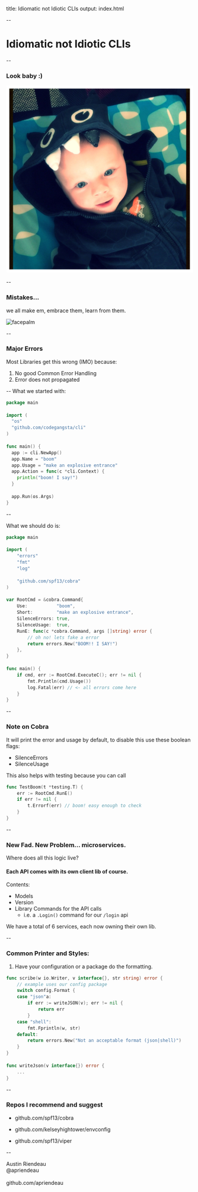 title: Idiomatic not Idiotic CLIs
output: index.html

--

# Idiomatic not Idiotic CLIs

--

### Look baby :)

![hayden](img/thumb_IMG_0187_1024.jpg)

--

### Mistakes...

we all make em, embrace them, learn from them.

![facepalm](https://media.giphy.com/media/p60L4kNY1szqU/giphy.gif)

--

### Major Errors

Most Libraries get this wrong (IMO) because:

1. No good Common Error Handling
2. Error does not propagated

--
What we started with:

```go
package main

import (
  "os"
  "github.com/codegangsta/cli"
)

func main() {
  app := cli.NewApp()
  app.Name = "boom"
  app.Usage = "make an explosive entrance"
  app.Action = func(c *cli.Context) {
    println("boom! I say!")
  }

  app.Run(os.Args)
}
```

--

What we should do is:

```go
package main

import (
	"errors"
	"fmt"
	"log"

	"github.com/spf13/cobra"
)

var RootCmd = &cobra.Command{
	Use:           "boom",
	Short:         "make an explosive entrance",
	SilenceErrors: true,
	SilenceUsage:  true,
	RunE: func(c *cobra.Command, args []string) error {
		// oh no! lets fake a error
		return errors.New("BOOM!! I SAY!")
	},
}

func main() {
	if cmd, err := RootCmd.ExecuteC(); err != nil {
		fmt.Println(cmd.Usage())
		log.Fatal(err) // <- all errors come here
	}
}
```

--

### Note on Cobra

It will print the error and usage by default, to disable this use
these boolean flags:

* SilenceErrors
* SilenceUsage


This also helps with testing because you can call

```go
func TestBoom(t *testing.T) {
	err := RootCmd.RunE()
	if err != nil {
		t.Errorf(err) // boom! easy enough to check
	}
}
```

--

### New Fad. New Problem... microservices.

Where does all this logic live?

#### Each API comes with its own client lib of course.

Contents:

* Models
* Version
* Library Commands for the API calls
  * i.e. a `.Login()` command for our `/login` api

We have a total of 6 services, each now owning their own lib.

--

### Common Printer and Styles:

1. Have your configuration or a package do the formatting.

```go
func scribe(w io.Writer, v interface{}, str string) error {
	// example uses our config package
	switch config.Format {
	case "json"a:
		if err := writeJSON(v); err != nil {
			return err
		}
	case "shell":
		fmt.Fprintln(w, str)
	default:
		return errors.New("Not an acceptable format (json|shell)")
	}
}

func writeJson(v interface{}) error {
	...
}
```

--

### Repos I recommend and suggest

* github.com/spf13/cobra

* github.com/kelseyhightower/envconfig

* github.com/spf13/viper

--

<div class="author">
<span class="name">Austin Riendeau</span><br/>
<div class="social-container"><div class="twitter"><span class="flaticon-twitter"></span></div>
<div class="name">@apriendeau</div>
</div><br/>
<div class="social-container"><div class="github"><span class="flaticon-cat6"></span></div>
<div class="name">github.com/apriendeau</div></div><br/>
</div>
